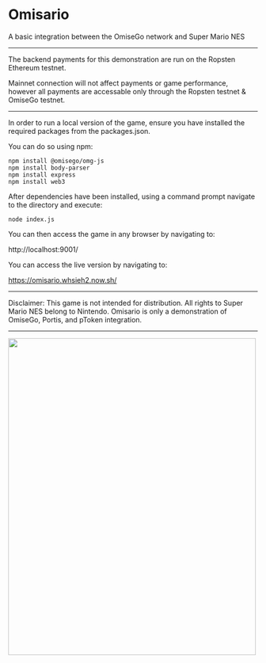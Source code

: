 # Omisario


 A basic integration between the OmiseGo network and Super Mario NES


-------------------------------------------------
The backend payments for this demonstration are run on the Ropsten Ethereum testnet.

Mainnet connection will not affect payments or game performance, however all payments are accessable only through the Ropsten testnet & OmiseGo testnet.

--------------------------------------------------

In order to run a local version of the game, ensure you have installed the required packages from the packages.json. 

You can do so using npm:

```
npm install @omisego/omg-js
npm install body-parser
npm install express
npm install web3
```

After dependencies have been installed, using a command prompt navigate to the directory and execute: 

```
node index.js
``` 

You can then access the game in any browser by navigating to:

http://localhost:9001/

You can access the live version by navigating to:

https://omisario.whsieh2.now.sh/

--------------------------------------------------

Disclaimer: This game is not intended for distribution. All rights to Super Mario NES belong to Nintendo. Omisario is only a demonstration of OmiseGo, Portis, and pToken integration.

--------------------------------------------------
<img src="https://nescience.io/wp-content/uploads/2020/05/OmisarioLogo.jpg" width="500" height="640">

